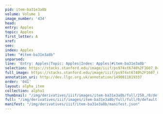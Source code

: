 ```yaml
---
pid: item-ba31e3a8b
volume: Volume 1
image_number: '434'
head: 
entry: Apples
topic: Apples
first_letter: A
xref: 
see: 
index: Apples
item: "#item-ba31e3a8b"
unparsed: 
line: 'Entry: Apples|Topic: Apples|Index: Apples|#item-ba31e3a8b'
selection: https://stacks.stanford.edu/image/iiif/ps974xt6740%2F1607_0433/814,1359,3040,375/full/0/default.jpg
full_image: https://stacks.stanford.edu/image/iiif/ps974xt6740%2F1607_0433/full/full/0/default.jpg
annotation_uri: http://dev.llgc.org.uk/annotation/1490811819337
order: '041'
layout: alpha_item
collection: alpha1
thumbnail: "/img/derivatives/iiif/images/item-ba31e3a8b/full/250,/0/default.jpg"
full: "/img/derivatives/iiif/images/item-ba31e3a8b/full/full/0/default.jpg"
manifest: "/img/derivatives/iiif/item-ba31e3a8b/manifest.json"
---
```


